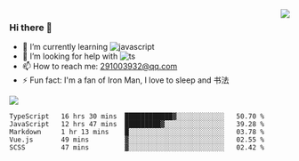 <img align='right' src='https://github-readme-stats.vercel.app/api?username=niaogege&show_icons=true&theme=radical'/>

### Hi there 👋

- 🌱 I’m currently learning ![javascript](https://img.shields.io/badge/javacript-learn-orange)
- 🤔 I’m looking for help with ![ts](https://img.shields.io/badge/ts-learn-yellow)
- 📫 How to reach me: 291003932@qq.com
- ⚡ Fun fact:  I'm a fan of Iron Man, I love to sleep and 书法

![](https://github-readme-stats.vercel.app/api/top-langs/?username=niaogege&layout=compact)

<!--START_SECTION:waka-->
```text
TypeScript   16 hrs 30 mins  ████████████▓░░░░░░░░░░░░   50.70 % 
JavaScript   12 hrs 47 mins  █████████▓░░░░░░░░░░░░░░░   39.28 % 
Markdown     1 hr 13 mins    █░░░░░░░░░░░░░░░░░░░░░░░░   03.78 % 
Vue.js       49 mins         ▓░░░░░░░░░░░░░░░░░░░░░░░░   02.55 % 
SCSS         47 mins         ▓░░░░░░░░░░░░░░░░░░░░░░░░   02.42 % 
```
<!--END_SECTION:waka-->
